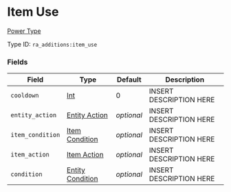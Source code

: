 # Item Use
[Power Type](../power_types.md)

Type ID: `ra_additions:item_use`
### Fields
Field | Type | Default | Description
------|------|---------|-------------
`cooldown` | [Int](../data_types/int.md) | 0 | INSERT DESCRIPTION HERE
`entity_action` | [Entity Action](../data_types/entity_action.md) | _optional_ | INSERT DESCRIPTION HERE
`item_condition` | [Item Condition](../data_types/item_condition.md) | _optional_ | INSERT DESCRIPTION HERE
`item_action` | [Item Action](../data_types/item_action.md) | _optional_ | INSERT DESCRIPTION HERE
`condition` | [Entity Condition](../data_types/entity_condition.md) | _optional_ | INSERT DESCRIPTION HERE

